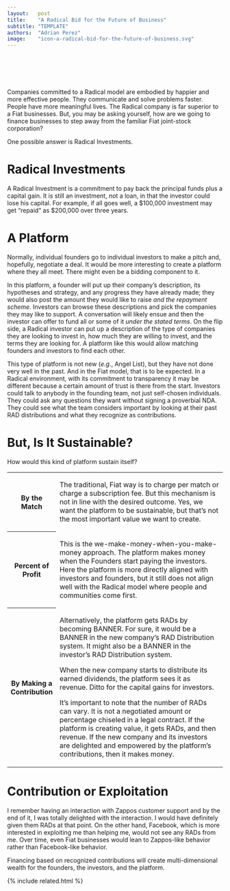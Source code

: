 ```yaml
---
layout:   post
title:    "A Radical Bid for the Future of Business"
subtitle: "TEMPLATE"
authors:  "Adrian Perez"
image:    "icon-a-radical-bid-for-the-future-of-business.svg"
---
```


<div style="display:none;">
 <p><span class="_paradigm">Radical</span> companies are embodied by happier and more effective people who solve problems faster.</p>
</div>

<h1>&nbsp;</h1>
 <p>Companies committed to a <span class="_paradigm">Radical</span> model are embodied by happier and more effective people. They communicate and solve problems faster. People have  more meaningful lives. The <span class="_paradigm">Radical</span> company is far superior to a <span class="_paradigm">Fiat</span> businesses. But, you may be asking yourself, how are we going to finance businesses to step away from the familiar <span class="_paradigm">Fiat</span> joint-stock corporation?</p>
 <p>One possible answer is <span class="_paradigm">Radical</span> Investments.</p>

<h1>Radical Investments</h1>
 <p>A <span class="_paradigm">Radical</span> Investment is a commitment to pay back the principal funds plus a capital gain. It is still an investment, not a loan, in that the investor could lose his capital. For example, if all goes well, a $100,000 investment may get &ldquo;repaid&rdquo; as $200,000 over three years.</p>

<h1>A Platform</h1>
 <p>Normally, individual founders go to individual investors to make a pitch and, hopefully, negotiate a deal. It would be more interesting to create a platform where they all meet. There might even be a bidding component to it.</p>
 <p>In this platform, a founder will put up their company&rsquo;s description, its hypotheses and strategy, and any progress they have already made; they would also post the amount they would like to raise <em>and the repayment scheme</em>. Investors can browse these descriptions and pick the companies they may like to support. A conversation will likely ensue and then the investor can offer to fund all or some of it <em>under the stated terms</em>. On the flip side, a <span class="_paradigm">Radical</span> investor can put up a description of the type of companies they are looking to invest in, how much they are willing to invest, and the terms they are looking for. A platform like this would allow matching founders and investors to find each other.</p>
 <p>This type of platform is not new (<em>e.g.</em>, Angel List), but they have not done very well in the past. And in the <span class="_paradigm">Fiat</span> model, that is to be expected. In a <span class="_paradigm">Radical</span> environment, with its commitment to transparency it may be different because a certain amount of trust is there from the start. Investors could talk to anybody in the founding team, not just self-chosen individuals. They could ask any questions they want without signing a proverbial NDA. They could see what the team considers important by looking at their past <span class="_paradigm">RAD</span> distributions and what they recognize as contributions.</p>

<h1>But, Is It Sustainable?</h1>
 <p>How would this kind of platform sustain itself?</p>
  <div class="_center">
   <table class="_h2table">
    <tr>
     <th style="width:1in; ">
      <p>By the Match</p>
     </th>
     <td class="_list-item">
      <p>The traditional, <span class="_paradigm">Fiat</span> way is to charge per match or charge a subscription fee. But this mechanism is not in line with the desired outcome. Yes, we want the platform to be sustainable, but that&rsquo;s not the most important value we want to create.</p>
     </td>
    </tr>
    <tr>
     <th>
      <p>Percent of Profit</p>
     </th>
     <td class="_list-item">
      <p>This is the we-make-money-when-you-make-money approach. The platform makes money when the Founders start paying the investors. Here the platform is more directly aligned with investors and founders, but it still does not align well with the <span class="_paradigm">Radical</span> model where people and communities come first.</p>
     </td>
    </tr>
    <tr>
     <th>
      <p>By Making a Contribution</p>
     </th>
     <td class="_list-item">
      <p>Alternatively, the platform gets <span class="_paradigm">RAD</span>s by becoming <span class="_paradigm">BANNER</span>. For sure, it would be a <span class="_paradigm">BANNER</span> in the new company&rsquo;s <span class="_paradigm">RAD</span> Distribution system. It might also be a <span class="_paradigm">BANNER</span> in the investor&rsquo;s <span class="_paradigm">RAD</span> Distribution system.</p>
      <p>When the new company starts to distribute its earned dividends, the platform sees it as revenue. Ditto for the capital gains for investors.</p>
      <p>It’s important to note that the number of <span class="_paradigm">RAD</span>s can vary. It is not a negotiated amount or percentage chiseled in a legal contract. If the platform is creating value, it gets <span class="_paradigm">RAD</span>s, and then revenue. If the new company and its investors are delighted and empowered by the platform&rsquo;s contributions, then it makes money.</p>
     </td>
    </tr>
  </table>
 </div> 

<h1>Contribution or Exploitation</h1>
 <p>I remember having an interaction with Zappos customer support and by the end of it, I was totally delighted with the interaction. I would have definitely given them <span class="_paradigm">RAD</span>s at that point. On the other hand, Facebook, which is more interested in exploiting me than helping me, would not see any <span class="_paradigm">RAD</span>s from me. Over time, even <span class="_paradigm">Fiat</span> businesses would lean to Zappos-like behavior rather than Facebook-like behavior.</p>
 <p>Financing based on recognized contributions will create multi-dimensional wealth for the founders, the investors, and the platform.</p>

{% include related.html %}